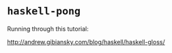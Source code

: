 # `haskell-pong`

Running through this tutorial:

http://andrew.gibiansky.com/blog/haskell/haskell-gloss/
